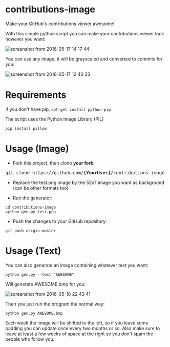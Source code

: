 # contributions-image
Make your GitHub's contributions viewer awesome!

With this simple python script you can make your contributions viewer look however you want:

![screenshot from 2016-05-17 14 17 44](https://cloud.githubusercontent.com/assets/4309591/15321965/289f589c-1c3a-11e6-8551-40cb74521617.png)

You can use any image, it will be grayscaled and converted to commits for you:

![screenshot from 2016-05-17 12 40 33](https://cloud.githubusercontent.com/assets/4309591/15320322/2a2834cc-1c30-11e6-8cc3-dbacc9451757.png)

# Requirements

If you don't have pip, `apt-get install python-pip`

The script uses the Python Image Library (PIL)
```
pip install pillow
```

# Usage (Image)

* Fork this project, then clone **your fork**:
<pre>
git clone https://github.com/<b>[YourUser]</b>/contributions-image
</pre>

* Replace the test.png image by the 52x7 image you want as background (can be other formats too)

* Run the generator:

```
cd contributions-image
python gen.py test.png
```
* Push the changes to your GitHub repository:
```
git push origin master
```

# Usage (Text)
You can also generate an image containing whatever text you want:
```
python gen.py --text "AWESOME"
```
Will generate AWESOME.bmp for you:

![screenshot from 2016-05-18 22 43 41](https://cloud.githubusercontent.com/assets/4309591/15374320/fadf26ec-1d49-11e6-82c6-72dc8d6183f1.png)

Then you just run the program the normal way:
```
python gen.py AWESOME.bmp
```

Each week the image will be shifted to the left, so if you leave some padding you can update once every two months or so.
Also make sure to leave at least a few weeks of space at the right so you don't spam the people who follow you.
